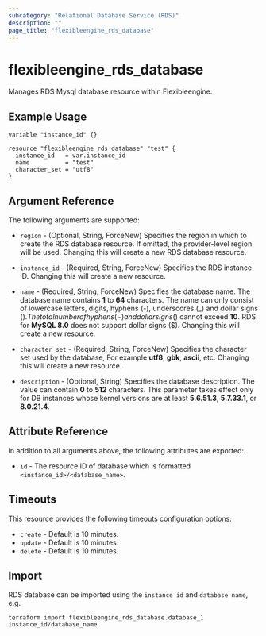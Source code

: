```yaml
---
subcategory: "Relational Database Service (RDS)"
description: ""
page_title: "flexibleengine_rds_database"
---
```


# flexibleengine_rds_database

Manages RDS Mysql database resource within Flexibleengine.

## Example Usage

```hcl
variable "instance_id" {}

resource "flexibleengine_rds_database" "test" {
  instance_id   = var.instance_id
  name          = "test"
  character_set = "utf8"
}
```

## Argument Reference

The following arguments are supported:

* `region` - (Optional, String, ForceNew) Specifies the region in which to create the RDS database resource.
  If omitted, the provider-level region will be used. Changing this will create a new RDS database resource.

* `instance_id` - (Required, String, ForceNew) Specifies the RDS instance ID. Changing this will create a new resource.

* `name` - (Required, String, ForceNew) Specifies the database name. The database name contains **1** to **64**
  characters. The name can only consist of lowercase letters, digits, hyphens (-), underscores (_) and dollar signs
  ($). The total number of hyphens (-) and dollar signs ($) cannot exceed **10**. RDS for **MySQL 8.0** does not
  support dollar signs ($). Changing this will create a new resource.

* `character_set` - (Required, String, ForceNew) Specifies the character set used by the database, For example **utf8**,
  **gbk**, **ascii**, etc. Changing this will create a new resource.

* `description` - (Optional, String) Specifies the database description. The value can contain **0** to **512**
  characters. This parameter takes effect only for DB instances whose kernel versions are at least **5.6.51.3**,
  **5.7.33.1**, or **8.0.21.4**.

## Attribute Reference

In addition to all arguments above, the following attributes are exported:

* `id` - The resource ID of database which is formatted `<instance_id>/<database_name>`.

## Timeouts

This resource provides the following timeouts configuration options:

* `create` - Default is 10 minutes.
* `update` - Default is 10 minutes.
* `delete` - Default is 10 minutes.

## Import

RDS database can be imported using the `instance id` and `database name`, e.g.

```shell
terraform import flexibleengine_rds_database.database_1 instance_id/database_name
```
